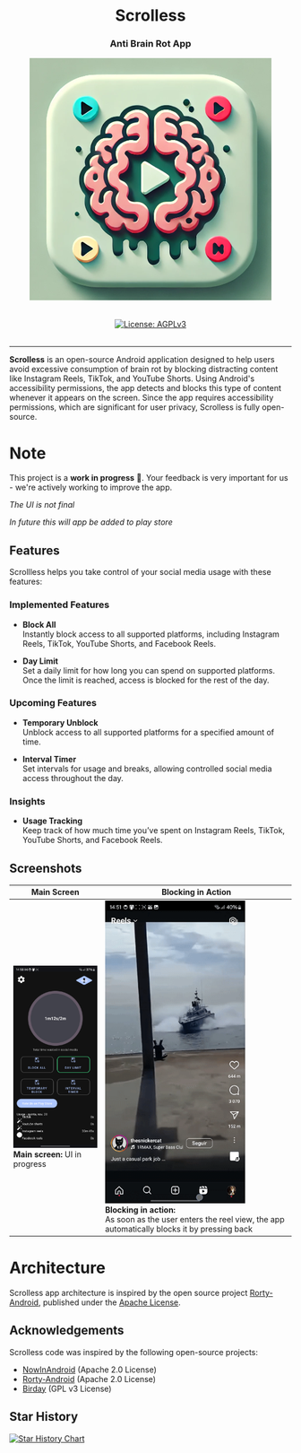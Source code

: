 <h1 align="center">Scrolless</h1>
<h3 align="center">Anti Brain Rot App</h3>

<p align="center"><img src="art/applogo.png" alt="Scrolless"></p>
<p align="center"> 
  <br/>  
  <a href="https://opensource.org/license/gpl-3"><img src="https://img.shields.io/badge/License-GPL_3.0-blue.svg?color=3F51B5&style=for-the-badge&label=License&logoColor=000000&labelColor=ececec" alt="License: AGPLv3"></a>
  <br/>  
  <br/>   
</p>

<!--
<a href="https://play.google.com/store/apps/details?id=TODO"><img src="https://play.google.com/intl/en_us/badges/static/images/badges/en_badge_web_generic.png" height="70"></a>
-->

---

**Scrolless** is an open-source Android application designed to help users avoid excessive consumption of brain rot by blocking distracting content like Instagram Reels, TikTok, and YouTube Shorts. Using Android's accessibility permissions, the app detects and blocks this type of content whenever it appears on the screen.
Since the app requires accessibility permissions, which are significant for user privacy, Scrolless is fully open-source.

# Note

This project is a **work in progress** 🚧. Your feedback is very important for us - we're actively working to improve the app.

*The UI is not final*

*In future this will app be added to play store*

## Features

Scrollless helps you take control of your social media usage with these features:

### Implemented Features
- **Block All**  
  Instantly block access to all supported platforms, including Instagram Reels, TikTok, YouTube Shorts, and Facebook Reels.

- **Day Limit**  
  Set a daily limit for how long you can spend on supported platforms. Once the limit is reached, access is blocked for the rest of the day.

### Upcoming Features
- **Temporary Unblock**  
  Unblock access to all supported platforms for a specified amount of time.

- **Interval Timer**  
  Set intervals for usage and breaks, allowing controlled social media access throughout the day.

### Insights
- **Usage Tracking**  
  Keep track of how much time you’ve spent on Instagram Reels, TikTok, YouTube Shorts, and Facebook Reels.


## Screenshots

| Main Screen | Blocking in Action |
|-------------|---------------------|
| <img src="art/scrollessapp.png" alt="Scrolless app" width="250"> <br> **Main screen:** UI in progress | <img src="art/block_in_action.gif" alt="Scrolless app" width="250"> <br> **Blocking in action:**<br/> As soon as the user enters the reel view, the app automatically blocks it by pressing back |


# Architecture

Scrolless app architecture is inspired by the open source project [Rorty-Android](https://github.com/developersancho/Rorty.Android/), published under the [Apache License](https://github.com/developersancho/Rorty.Android/blob/main/LICENSE).

## Acknowledgements

Scrolless code was inspired by the following open-source projects:

- [NowInAndroid](https://github.com/android/nowinandroid/) (Apache 2.0 License)
- [Rorty-Android](https://github.com/developersancho/Rorty.Android) (Apache 2.0 License)
- [Birday](https://github.com/m-i-n-a-r/birday) (GPL v3 License)


## Star History

[![Star History Chart](https://api.star-history.com/svg?repos=DuarteBarbosaPT/Scrolless&type=Date)](https://star-history.com/#DuarteBarbosaPT/Scrolless&Date)